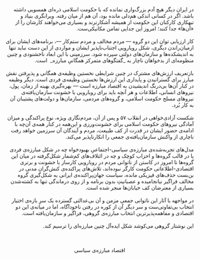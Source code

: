 <div dir="rtl">
در ایران دیگر هیچ آدم بزرگ‌واری نمانده که با حکومت اسلامی ذره‌ای همسویی داشته باشد. اگر در کسانی اندکی هم‌دلی مانده بود، آن هم از میان رفته. ویرانگری بنیاد و تبهکاری کارکنان این حکومت از همیشه آشکارترند و بسیاری می‌خواهند کارشان را از «آن‌ها» جدا کنند؛ امروز این جدایی تمامن
مکانیکی‌ست.
<br>
<br>
کار ارزیابی توان این دو گروه ― مردم مخالف و مردم ستم‌کار ―، برنامه‌های ایشان برای ازمیان‌راندن دیگری، شکل رویارویی اجتناب‌ناپذیر ایشان و مواردی از این دست نباید تنها به اندیشکده‌ها و سازمان‌های دولتی سپرده شود. سرزمینی با این ابعاد ناخشنودی و چنین منظومه‌ای از بدخواهان ناچار به _گفتگوهای متمرکز همگانیِ مبارزه_ ‌ است.
<br>
<br>
 بازتعریف ارزش‌های مشترک در چنین شرایطی نخستین وظیفه‌ی همگانی و پذیرفتن نقش مبارز برای گسترانیدن و پایداری این ارزش‌ها نخستین وظیفه‌ی فردی است. دیگر وظیفه‌ در کنار آن‌ها بی‌درنگ اندیشیدن به اقتصاد مبارزه است ― بهره‌گیری بهینه‌ از زمان، پول، نیروهای انسانی، اطلاعات و هر آنچه باید برای رویارویی با خشونت سازمان‌یافته‌ی نیروهای مسلح حکومت اسلامی، و گروه‌های مردمی، سازمان‌ها و دولت‌های پشتیبان آن به کار بُرد. 
<br>
<br>
شکست آزادی‌خواهی در انقلاب ۵۷ و پس از آن، مردم‌نگاری ویژه، نوع پراکندگی و میزان آمادگی نیروهای حکومت اسلامی برای خشونت‌ورزی و این‌همه در کنار همه‌ی آن‌چه با ادامه‌ی حضور ایشان در قدرت از کف طبیعت، مردم و آیندگان آن سرزمین خواهد رفت ناچاری از واکنش سازمان‌یافته‌ی جمعی را انکارناپذیر می‌کند.
<br>
<br>
مدل‌های تجربه‌شده‌ی مبارزه‌ی سیاسی-اجتماعیِ بهبودخواه چه در شکل مبارزه‌ی فردی یا در قالب گروه‌ها و احزاب کوچک و چه در ائتلاف‌های کم‌شمار شکل‌گرفته در میان این گروه‌ها تا امروز در کاستن از ناتوانی مردم در رویارویی کارساز با خشونت‌ و برتری اقتصادی-اطلاعاتی حکومت کارگر نبوده‌اند، تلاش‌های پراکنده‌ی کنش‌گران مدنی در بن‌بست حذف‌های فیزیکی مانده، سیاست جهان‌پراکنده‌ی ایرانی به شکل‌گیری گروه مخالف فراگیر نیانجامیده و عصبانیتِ بدون برنامه و از روی درماندگی تنها به کشته‌شدن بسیاری از معترضان کف خیابان‌ها منجر شده‌ است.
<br>
<br>
در مواجهه با آثار این ناتوانی جمعی مزمن و آن بی‌عدالتی گسترده یک سرِ بازه‌ی اختیار انتخاب بی‌تفاوتی‌ست و سر دیگر آن از کوره در رفتن ناخودآگاه، اما در میانه‌ی این دو اقتصادی و مفاهمه‌پذیرترین انتخاب مبارزه‌ی گروهی، فراگیر و سازمان‌یافته است.
<br>
<br>
این نوشتار گروهی می‌کوشد شکل ایده‌آل چنین مبارزه‌ای را ترسیم کند.
</div>
<br>
<br>
<p align="center">
اقتصاد مبارزه‌ی سیاسی
</p>
<br>
<br>
